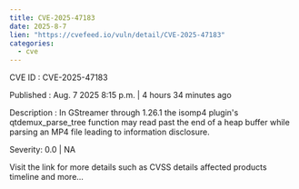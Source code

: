 ```yaml
--- 
title: CVE-2025-47183
date: 2025-8-7
lien: "https://cvefeed.io/vuln/detail/CVE-2025-47183"
categories:
  - cve
---
```


CVE ID : CVE-2025-47183

Published :  Aug. 7
2025
8:15 p.m. | 4 hours
34 minutes ago

Description : In GStreamer through 1.26.1
the isomp4 plugin's qtdemux_parse_tree function may read past the end of a heap buffer while parsing an MP4 file
leading to information disclosure.

Severity: 0.0 | NA

Visit the link for more details
such as CVSS details
affected products
timeline
and more...
